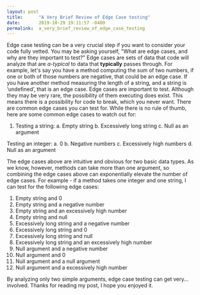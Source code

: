 ```yaml
---
layout: post
title:      "A Very Brief Review of Edge Case testing"
date:       2019-10-29 19:11:57 -0400
permalink:  a_very_brief_review_of_edge_case_testing
---
```



Edge case testing can be a very crucial step if you want to consider your code fully vetted. You may be asking yourself, "What are edge cases, and why are they important to test?"
Edge cases are sets of data that code will analyze that are *a-typical* to data that **typically** passes through. For example, let's say you have a method computing the sum of two numbers, if one or both of those numbers are negative, that could be an edge case. If you have another method measuring the length of a string, and a string is ‘undefined’, that is an edge case.
Edge cases are important to test. Although they may be very rare, the possibility of them executing does exist. This means there is a possibility for code to break, which you never want.
There are common edge cases you can test for. While there is no rule of thumb, here are some common edge cases to watch out for:

1. Testing a string: 
a. Empty string 
b. Excessively long string 
c. Null as an argument

Testing an integer: 
a. 0 
b. Negative numbers 
c. Excessively high numbers 
d. Null as an argument

The edge cases above are intuitive and obvious for two basic data types. As we know, however, methods can take more than one argument, so combining the edge cases above can exponentially elevate the number of edge cases. For example - if a method takes one integer and one string, I can test for the following edge cases:

1. Empty string and 0
2. Empty string and a negative number
3. Empty string and an excessively high number
4. Empty string and null
5. Excessively long string and a negative number
6. Excessively long string and 0
7. Excessively long string and null
8. Excessively long string and an excessively high number
9. Null argument and a negative number
10. Null argument and 0
11. Null argument and a null argument
12. Null argument and a excessively high number

By analyzing only two simple arguments, edge case testing can get very... involved. Thanks for reading my post, I hope you enjoyed it. 
